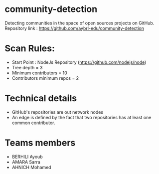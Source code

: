 # community-detection
Detecting communities in the space of open sources projects on GitHub.
Repository link : https://github.com/aybrl-edu/community-detection

# Scan Rules:
- Start Point : NodeJs Repository (https://github.com/nodejs/node)
- Tree depth = 3
- Minimum contributors = 10 
- Contributors minimum repos = 2


# Technical details 
- GitHub's repositories are out network nodes
- An edge is defined by the fact that two repositories has at least one common contributor.

# Teams members
- BERHILI Ayoub
- AMARA Sarra
- AHNICH Mohamed